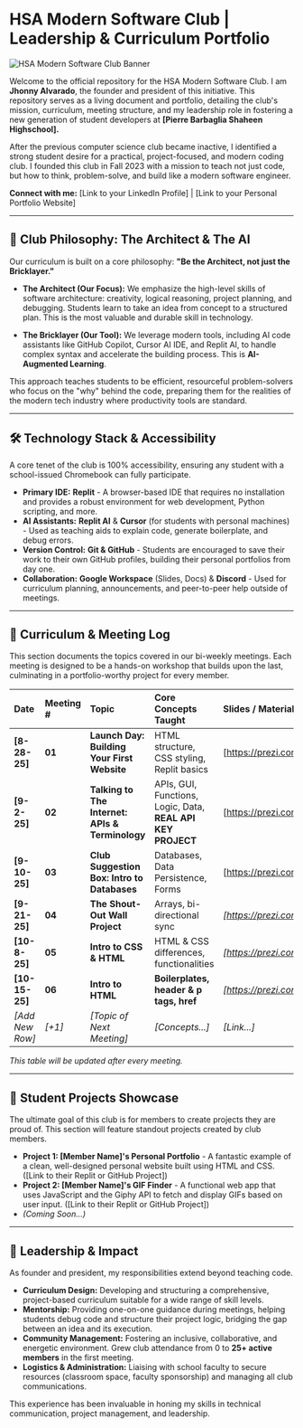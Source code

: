 # HSA Modern Software Club | Leadership & Curriculum Portfolio

![HSA Modern Software Club Banner](https://via.placeholder.com/1280x320/282c34/61dafb.png?text=HSA+Modern+Software+Club)

Welcome to the official repository for the HSA Modern Software Club. I am **Jhonny Alvarado**, the founder and president of this initiative. This repository serves as a living document and portfolio, detailing the club's mission, curriculum, meeting structure, and my leadership role in fostering a new generation of student developers at **[Pierre Barbaglia Shaheen Highschool].**

After the previous computer science club became inactive, I identified a strong student desire for a practical, project-focused, and modern coding club. I founded this club in Fall 2023 with a mission to teach not just code, but how to think, problem-solve, and build like a modern software engineer.

**Connect with me:** [Link to your LinkedIn Profile] | [Link to your Personal Portfolio Website]

---

## 🚀 Club Philosophy: The Architect & The AI

Our curriculum is built on a core philosophy: **"Be the Architect, not just the Bricklayer."**

*   **The Architect (Our Focus):** We emphasize the high-level skills of software architecture: creativity, logical reasoning, project planning, and debugging. Students learn to take an idea from concept to a structured plan. This is the most valuable and durable skill in technology.

*   **The Bricklayer (Our Tool):** We leverage modern tools, including AI code assistants like GitHub Copilot, Cursor AI IDE, and Replit AI, to handle complex syntax and accelerate the building process. This is **AI-Augmented Learning**.

This approach teaches students to be efficient, resourceful problem-solvers who focus on the "why" behind the code, preparing them for the realities of the modern tech industry where productivity tools are standard.

---

## 🛠️ Technology Stack & Accessibility

A core tenet of the club is 100% accessibility, ensuring any student with a school-issued Chromebook can fully participate.

*   **Primary IDE:** **Replit** - A browser-based IDE that requires no installation and provides a robust environment for web development, Python scripting, and more.
*   **AI Assistants:** **Replit AI** & **Cursor** (for students with personal machines) - Used as teaching aids to explain code, generate boilerplate, and debug errors.
*   **Version Control:** **Git & GitHub** - Students are encouraged to save their work to their own GitHub profiles, building their personal portfolios from day one.
*   **Collaboration:** **Google Workspace** (Slides, Docs) & **Discord** - Used for curriculum planning, announcements, and peer-to-peer help outside of meetings.

---

## 📖 Curriculum & Meeting Log

This section documents the topics covered in our bi-weekly meetings. Each meeting is designed to be a hands-on workshop that builds upon the last, culminating in a portfolio-worthy project for every member.

| Date         | Meeting # | Topic                                          | Core Concepts Taught                     | Slides / Materials                              |
| :----------- | :-------- | :--------------------------------------------- | :--------------------------------------- | :---------------------------------------------- |
| **[8-28-25]**   | **01**    | **Launch Day: Building Your First Website**      | HTML structure, CSS styling, Replit basics | [https://prezi.com/view/tXET8BnLRUEK3DwSd1wG/]    |
| **[9-2-25]**   | **02**    | **Talking to The Internet: APIs & Terminology**  | APIs, GUI, Functions, Logic, Data, **REAL API KEY PROJECT**        | [https://prezi.com/view/HqEV5ygK4d8c6pPvBpXD/]    |
| **[9-10-25]**   | **03**    | **Club Suggestion Box: Intro to Databases**      | Databases, Data Persistence, Forms       | [https://prezi.com/p/-cpkrksc6zc-/?present=1)]    |
| **[9-21-25]** | **04**       | **The Shout-Out Wall Project**                     | Arrays, bi-directional sync                          | *[https://prezi.com/p/hnlyho23lpgu/?present=1]*                                     |
| **[10-8-25]** | **05**       | **Intro to CSS & HTML**  | HTML & CSS differences, functionalities| *[https://prezi.com/p/-cpkrksc6zc-/?present=1]*                                     |
| **[10-15-25]** | **06**       | **Intro to HTML**               | **Boilerplates, header & p tags, href**                          | *[https://prezi.com/view/ScHa7qCaVZzehybG3dvo]*                                     |
| *[Add New Row]* | *[+1]*       | *[Topic of Next Meeting]*                     | *[Concepts...]*                          | *[Link...]*                                     |

*This table will be updated after every meeting.*

---

## 🌟 Student Projects Showcase

The ultimate goal of this club is for members to create projects they are proud of. This section will feature standout projects created by club members.

*   **Project 1: [Member Name]'s Personal Portfolio** - A fantastic example of a clean, well-designed personal website built using HTML and CSS. ([Link to their Replit or GitHub Project])
*   **Project 2: [Member Name]'s GIF Finder** - A functional web app that uses JavaScript and the Giphy API to fetch and display GIFs based on user input. ([Link to their Replit or GitHub Project])
*   *(Coming Soon...)*

---

## 💼 Leadership & Impact

As founder and president, my responsibilities extend beyond teaching code.

*   **Curriculum Design:** Developing and structuring a comprehensive, project-based curriculum suitable for a wide range of skill levels.
*   **Mentorship:** Providing one-on-one guidance during meetings, helping students debug code and structure their project logic, bridging the gap between an idea and its execution.
*   **Community Management:** Fostering an inclusive, collaborative, and energetic environment. Grew club attendance from 0 to **25+ active members** in the first meeting.
*   **Logistics & Administration:** Liaising with school faculty to secure resources (classroom space, faculty sponsorship) and managing all club communications.

This experience has been invaluable in honing my skills in technical communication, project management, and leadership.
